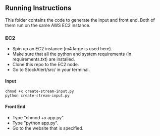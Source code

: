## Running Instructions
This folder contains the code to generate the input and front end. Both of them run on the same AWS EC2 instance.

### EC2
* Spin up an EC2 instance (m4.large is used here). 
* Make sure that all the python and system requirements (in requirements.txt) are installed.
* Clone this repo to the EC2 node. 
* Go to StockAlert/src/ in your terminal.

#### Input

    chmod +x create-stream-input.py
    python create-stream-input.py

#### Front End
* Type "chmod +x app.py".
* Type "python app.py".
* Go to the website that is specified. 

